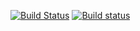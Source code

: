 [![Build Status](https://travis-ci.org/Frederick-S/stone-lang.svg?branch=master)](https://travis-ci.org/Frederick-S/stone-lang) [![Build status](https://ci.appveyor.com/api/projects/status/jim891bbieqmx4h7?svg=true)](https://ci.appveyor.com/project/Frederick-S/stone-lang)
